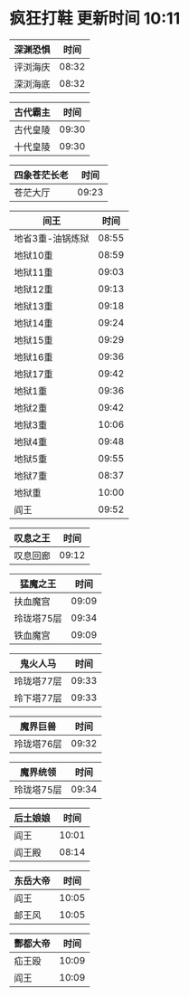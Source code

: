 # 疯狂打鞋 更新时间 10:11

| 深渊恐惧   | 时间    |
|--------|-------|
| 评浏海庆 | 08:32 |
| 深浏海底 | 08:32 |

| 古代霸主   | 时间    |
|--------|-------|
| 古代皇陵 | 09:30 |
| 十代皇陵 | 09:30 |

| 四象苍茫长老   | 时间    |
|--------|-------|
| 苍茫大厅 | 09:23 |

| 间王   | 时间    |
|--------|-------|
| 地省3重-油锅炼狱 | 08:55 |
| 地狱10重 | 08:59 |
| 地狱11重 | 09:03 |
| 地狱12重 | 09:13 |
| 地狱13重 | 09:18 |
| 地狱14重 | 09:24 |
| 地狱15重 | 09:29 |
| 地狱16重 | 09:36 |
| 地狱17重 | 09:42 |
| 地狱1重 | 09:36 |
| 地狱2重 | 09:42 |
| 地狱3重 | 10:06 |
| 地狱4重 | 09:48 |
| 地狱5重 | 09:55 |
| 地狱7重 | 08:37 |
| 地狱重 | 10:00 |
| 阎王 | 09:52 |

| 叹息之王   | 时间    |
|--------|-------|
| 叹息回廊 | 09:12 |

| 猛魔之王   | 时间    |
|--------|-------|
| 扶血魔宫 | 09:09 |
| 玲珑塔75层 | 09:34 |
| 铁血魔宫 | 09:09 |

| 鬼火人马   | 时间    |
|--------|-------|
| 玲珑塔77层 | 09:33 |
| 玲下塔77层 | 09:33 |

| 魔界巨兽   | 时间    |
|--------|-------|
| 玲珑塔76层 | 09:32 |

| 魔界统领   | 时间    |
|--------|-------|
| 玲珑塔75层 | 09:34 |

| 后土娘娘   | 时间    |
|--------|-------|
| 阎王 | 10:01 |
| 阎王殿 | 08:14 |

| 东岳大帝   | 时间    |
|--------|-------|
| 阎王 | 10:05 |
| 邮王风 | 10:05 |

| 酆都大帝   | 时间    |
|--------|-------|
| 疝王殴 | 10:09 |
| 阎王 | 10:09 |